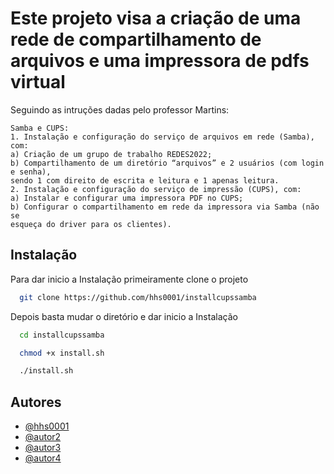 
# Este projeto visa a criação de uma rede de compartilhamento de arquivos e uma impressora de pdfs virtual

Seguindo as intruções dadas pelo professor Martins:

```
Samba e CUPS:
1. Instalação e configuração do serviço de arquivos em rede (Samba), com:
a) Criação de um grupo de trabalho REDES2022;
b) Compartilhamento de um diretório “arquivos” e 2 usuários (com login e senha),
sendo 1 com direito de escrita e leitura e 1 apenas leitura.
2. Instalação e configuração do serviço de impressão (CUPS), com:
a) Instalar e configurar uma impressora PDF no CUPS;
b) Configurar o compartilhamento em rede da impressora via Samba (não se
esqueça do driver para os clientes).
```
## Instalação

Para dar inicio a Instalação primeiramente clone o projeto

```bash
  git clone https://github.com/hhs0001/installcupssamba
```

Depois basta mudar o diretório e dar inicio a Instalação

```bash
  cd installcupssamba
```
```bash
  chmod +x install.sh
``` 
```bash
  ./install.sh
``` 
## Autores

- [@hhs0001](https://www.github.com/hhs0001)
- [@autor2](https://www.github.com/autor2)
- [@autor3](https://www.github.com/autor3)
- [@autor4](https://www.github.com/autor4)

